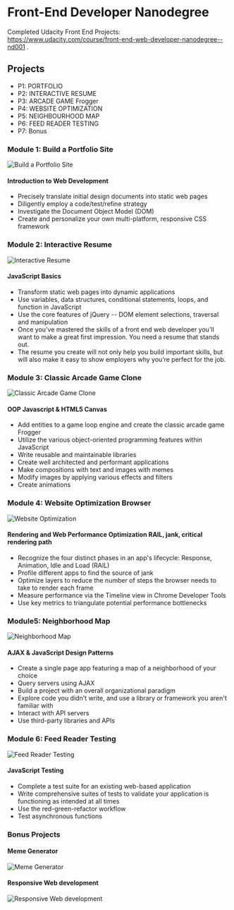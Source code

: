 # Front-End Developer Nanodegree  
Completed Udacity Front End Projects: https://www.udacity.com/course/front-end-web-developer-nanodegree--nd001 . 
      
## Projects

- P1: PORTFOLIO 	
- P2: INTERACTIVE RESUME
- P3: ARCADE GAME Frogger 	
- P4: WEBSITE OPTIMIZATION 	
- P5: NEIGHBOURHOOD MAP 	
- P6: FEED READER TESTING 
- P7: Bonus 


### Module 1: Build a Portfolio Site                      

![Build a Portfolio Site](https://github.com/danielphilipjohnson/Udacity-Web-Portfolio-2017/blob/dev0.1/1.Front-End-Developer-Nanodegree/P1-Portfolio/rubrics/mydesign.PNG)

#### Introduction to Web Development

- Precisely translate initial design documents into static web pages
- Diligently employ a code/test/refine strategy
- Investigate the Document Object Model (DOM)
- Create and personalize your own multi-platform, responsive CSS framework


### Module 2: Interactive Resume                       


![Interactive Resume](https://github.com/danielphilipjohnson/Udacity-Web-Portfolio-2017/blob/dev0.1/1.Front-End-Developer-Nanodegree/P2-Interactive-Resume/mydesign.PNG)

#### JavaScript Basics

- Transform static web pages into dynamic applications
- Use variables, data structures, conditional statements, loops, and function in JavaScript
- Use the core features of jQuery -- DOM element selections, traversal and manipulation
- Once you've mastered the skills of a front end web developer you'll want to make a great first impression. You need a resume that stands out.
- The resume you create will not only help you build important skills, but will also make it easy to show employers why you’re perfect for the job.



### Module 3: Classic Arcade Game Clone               

![Classic Arcade Game Clone](https://github.com/danielphilipjohnson/Udacity-Web-Portfolio-2017/blob/dev0.1/1.Front-End-Developer-Nanodegree/P3-Arcade-Game-Frogger/gameui.PNG)

#### OOP Javascript & HTML5 Canvas

- Add entities to a game loop engine and create the classic arcade game Frogger
- Utilize the various object-oriented programming features within JavaScript
- Write reusable and maintainable libraries
- Create well architected and performant applications
- Make compositions with text and images with memes
- Modify images by applying various effects and filters
- Create animations


### Module 4: Website Optimization Browser        

![Website Optimization](https://github.com/danielphilipjohnson/Udacity-Web-Portfolio-2017/blob/dev0.1/1.Front-End-Developer-Nanodegree/P4-Website-optimization/completed.PNG)

#### Rendering and Web Performance Optimization RAIL, jank, critical rendering path

- Recognize the four distinct phases in an app's lifecycle: Response, Animation, Idle and Load (RAIL)
- Profile different apps to find the source of jank
- Optimize layers to reduce the number of steps the browser needs to take to render each frame
- Measure performance via the Timeline view in Chrome Developer Tools
- Use key metrics to triangulate potential performance bottlenecks


### Module5: Neighborhood Map 	

![Neighborhood Map](https://github.com/danielphilipjohnson/Udacity-Web-Portfolio-2017/blob/dev0.1/1.Front-End-Developer-Nanodegree/P5-Neighborhood-Map/completed_project.PNG)

#### AJAX & JavaScript Design Patterns

- Create a single page app featuring a map of a neighborhood of your choice
- Query servers using AJAX
- Build a project with an overall organizational paradigm
- Explore code you didn't write, and use a library or framework you aren't familiar with
- Interact with API servers
- Use third-party libraries and APIs


### Module 6:  Feed Reader Testing         

![Feed Reader Testing](https://github.com/danielphilipjohnson/Udacity-Web-Portfolio-2017/blob/dev0.1/1.Front-End-Developer-Nanodegree/P6-Feed-Reader-Testing/completed.PNG)

#### JavaScript Testing

- Complete a test suite for an existing web-based application
- Write comprehensive suites of tests to validate your application is functioning as intended at all times
- Use the red-green-refactor workflow
- Test asynchronous functions


### Bonus Projects

#### Meme Generator

![Meme Generator](https://github.com/danielphilipjohnson/Udacity-Web-Portfolio-2017/blob/dev0.1/1.Front-End-Developer-Nanodegree/P7-Bonus-Projects/MemeGenerator/design.PNG)


#### Responsive Web development

![Responsive Web development](https://github.com/danielphilipjohnson/Udacity-Web-Portfolio-2017/blob/dev0.1/1.Front-End-Developer-Nanodegree/P7-Bonus-Projects/ResponsiveWebDesign/completed.PNG)
